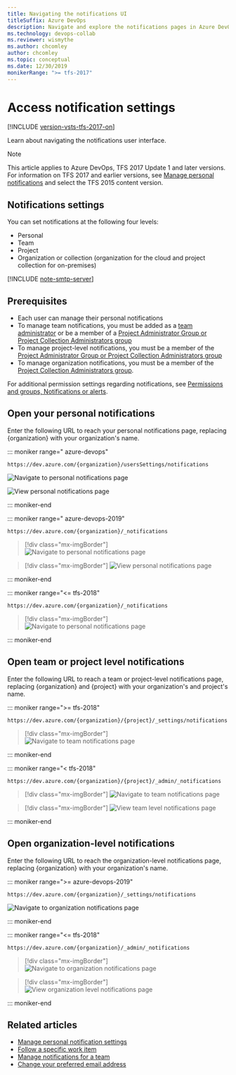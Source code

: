 ```yaml
---
title: Navigating the notifications UI
titleSuffix: Azure DevOps
description: Navigate and explore the notifications pages in Azure DevOps and Team Foundation Server (TFS)
ms.technology: devops-collab
ms.reviewer: wismythe
ms.author: chcomley
author: chcomley
ms.topic: conceptual
ms.date: 12/30/2019
monikerRange: ">= tfs-2017"
---
```


# Access notification settings

[!INCLUDE [version-vsts-tfs-2017-on](../includes/version-tfs-2017-through-vsts.md)]

Learn about navigating the notifications user interface.

> [!NOTE]  
> This article applies to Azure DevOps, TFS 2017 Update 1 and later versions. For information on TFS 2017 and earlier versions, see [Manage personal notifications](manage-your-personal-notifications.md) and select the TFS 2015 content version.

## Notifications settings

You can set notifications at the following four levels:

- Personal
- Team
- Project
- Organization or collection (organization for the cloud and project collection for on-premises)

[!INCLUDE [note-smtp-server](includes/note-smtp-server.md)]

## Prerequisites

- Each user can manage their personal notifications
- To manage team notifications, you must be added as a [team administrator](../organizations/settings/add-team-administrator.md) or be a member of a [Project Administrator Group or Project Collection Administrators group](../organizations/security/set-project-collection-level-permissions.md)
- To manage project-level notifications, you must be a member of the [Project Administrator Group or Project Collection Administrators group](../organizations/security/set-project-collection-level-permissions.md)
- To manage organization notifications, you must be a member of the [Project Collection Administrators group](../organizations/security/set-project-collection-level-permissions.md).

For additional permission settings regarding notifications, see [Permissions and groups, Notifications or alerts](../organizations/security/permissions.md#notifications-or-alerts).

<a id="open-person-level" />

## Open your personal notifications

Enter the following URL to reach your personal notifications page, replacing {organization} with your organization's name.

::: moniker range=" azure-devops"

```URL
https://dev.azure.com/{organization}/usersSettings/notifications
```

![Navigate to personal notifications page](media/personal-notifications-preview.png)

![View personal notifications page](media/personal-notifications-page.png)

::: moniker-end

::: moniker range=" azure-devops-2019"

```URL
https://dev.azure.com/{organization}/_notifications
```

> [!div class="mx-imgBorder"]
> ![Navigate to personal notifications page](media/nav-personal-notifications-hub-newnav.png)

> [!div class="mx-imgBorder"]
> ![View personal notifications page](media/view-personal-notification-hub-newnav.png)

::: moniker-end

::: moniker range="<= tfs-2018"

```URL
https://dev.azure.com/{organization}/_notifications
```

> [!div class="mx-imgBorder"]
> ![Navigate to personal notifications page](media/nav-personal-notifications-hub.png)

::: moniker-end

## Open team or project level notifications

Enter the following URL to reach a team or project-level notifications page, replacing {organization} and {project} with your organization's and project's name.

::: moniker range=">= tfs-2018"

```URL
https://dev.azure.com/{organization}/{project}/_settings/notifications
```

> [!div class="mx-imgBorder"]  
> ![Navigate to team notifications page](media/nav-team-notifications-hub-newnav.png)

::: moniker-end

::: moniker range="< tfs-2018"

```URL
https://dev.azure.com/{organization}/{project}/_admin/_notifications
```

> [!div class="mx-imgBorder"]
> ![Navigate to team notifications page](media/nav-team-notifications-hub.png)

> [!div class="mx-imgBorder"]
> ![View team level notifications page](media/view-team-notification-hub.png)

::: moniker-end

<a id="open-org-level" />

## Open organization-level notifications

Enter the following URL to reach the organization-level notifications page, replacing {organization} with your organization's name.

::: moniker range=">= azure-devops-2019"

```URL
https://dev.azure.com/{organization}/_settings/notifications
```

![Navigate to organization notifications page](media/nav-organization-notifications-hub-newnav.png)

::: moniker-end

::: moniker range="<= tfs-2018"

```URL
https://dev.azure.com/{organization}/_admin/_notifications
```

> [!div class="mx-imgBorder"]
> ![Navigate to organization notifications page](media/nav-organization-notifications-hub.png)

> [!div class="mx-imgBorder"]
> ![View organization level notifications page](media/view-organization-notification-hub.png)

::: moniker-end

## Related articles

- [Manage personal notification settings](manage-your-personal-notifications.md)
- [Follow a specific work item](../boards/work-items/follow-work-items.md)
- [Manage notifications for a team](manage-team-notifications.md)
- [Change your preferred email address](change-email-address.md)
